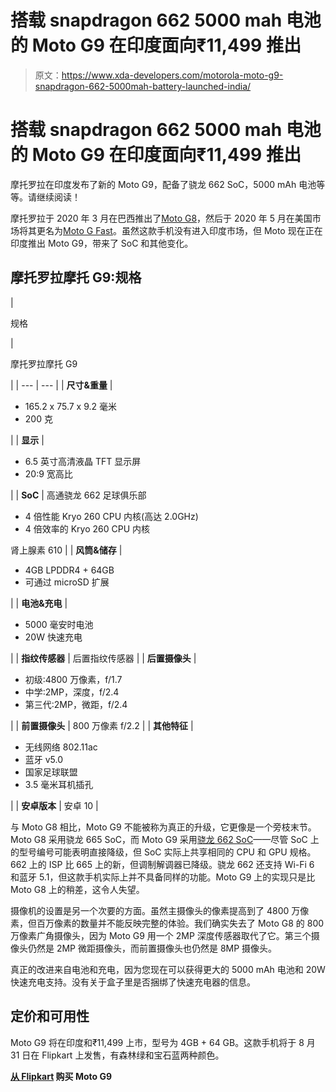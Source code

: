 # 搭载 snapdragon 662 5000 mah 电池的 Moto G9 在印度面向₹11,499 推出

> 原文：<https://www.xda-developers.com/motorola-moto-g9-snapdragon-662-5000mah-battery-launched-india/>

# 搭载 snapdragon 662 5000 mah 电池的 Moto G9 在印度面向₹11,499 推出

摩托罗拉在印度发布了新的 Moto G9，配备了骁龙 662 SoC，5000 mAh 电池等等。请继续阅读！

摩托罗拉于 2020 年 3 月在巴西推出了[Moto G8](https://www.xda-developers.com/motorola-moto-g8-official-snapdragon-665/)，然后于 2020 年 5 月在美国市场将其更名为[Moto G Fast](https://www.xda-developers.com/motorola-moto-g-fast-moto-g-pro/)。虽然这款手机没有进入印度市场，但 Moto 现在正在印度推出 Moto G9，带来了 SoC 和其他变化。

## 摩托罗拉摩托 G9:规格

| 

规格

 | 

摩托罗拉摩托 G9

 |
| --- | --- |
| **尺寸&重量** | 

*   165.2 x 75.7 x 9.2 毫米
*   200 克

 |
| **显示** | 

*   6.5 英寸高清液晶 TFT 显示屏
*   20:9 宽高比

 |
| **SoC** | 高通骁龙 662 足球俱乐部

*   4 倍性能 Kryo 260 CPU 内核(高达 2.0GHz)
*   4 倍效率的 Kryo 260 CPU 内核

肾上腺素 610 |
| **风筒&储存** | 

*   4GB LPDDR4 + 64GB
*   可通过 microSD 扩展

 |
| **电池&充电** | 

*   5000 毫安时电池
*   20W 快速充电

 |
| **指纹传感器** | 后置指纹传感器 |
| **后置摄像头** | 

*   初级:4800 万像素，f/1.7
*   中学:2MP，深度，f/2.4
*   第三代:2MP，微距，f/2.4

 |
| **前置摄像头** | 800 万像素 f/2.2 |
| **其他特征** | 

*   无线网络 802.11ac
*   蓝牙 v5.0
*   国家足球联盟
*   3.5 毫米耳机插孔

 |
| **安卓版本** | 安卓 10 |

与 Moto G8 相比，Moto G9 不能被称为真正的升级，它更像是一个旁枝末节。Moto G8 采用骁龙 665 SoC，而 Moto G9 采用[骁龙 662 SoC](https://www.xda-developers.com/qualcomm-snapdragon-720g-662-460-navic/)——尽管 SoC 上的型号编号可能表明直接降级，但 SoC 实际上共享相同的 CPU 和 GPU 规格。662 上的 ISP 比 665 上的新，但调制解调器已降级。骁龙 662 还支持 Wi-Fi 6 和蓝牙 5.1，但这款手机实际上并不具备同样的功能。Moto G9 上的实现只是比 Moto G8 上的稍差，这令人失望。

摄像机的设置是另一个次要的方面。虽然主摄像头的像素提高到了 4800 万像素，但百万像素的数量并不能反映完整的体验。我们确实失去了 Moto G8 的 800 万像素广角摄像头，因为 Moto G9 用一个 2MP 深度传感器取代了它。第三个摄像头仍然是 2MP 微距摄像头，而前置摄像头也仍然是 8MP 摄像头。

真正的改进来自电池和充电，因为您现在可以获得更大的 5000 mAh 电池和 20W 快速充电支持。没有关于盒子里是否捆绑了快速充电器的信息。

## 定价和可用性

Moto G9 将在印度和₹11,499 上市，型号为 4GB + 64 GB。这款手机将于 8 月 31 日在 Flipkart 上发售，有森林绿和宝石蓝两种颜色。

**[从 Flipkart](https://www.flipkart.com/motorola-g9-forest-green-64-gb/p/itm5920e4dbd0c87) 购买 Moto G9**